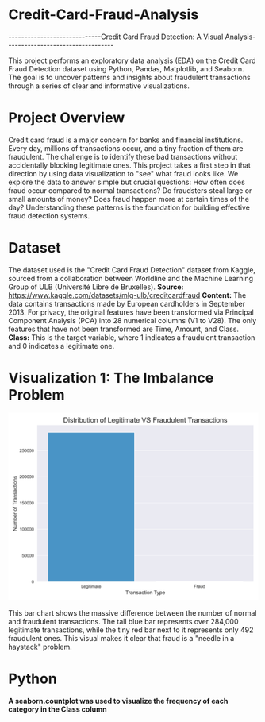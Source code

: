 # Credit-Card-Fraud-Analysis
-----------------------------Credit Card Fraud Detection: A Visual Analysis----------------------------------

This project performs an exploratory data analysis (EDA) on the Credit Card Fraud Detection dataset using Python, Pandas, Matplotlib, and Seaborn. 
The goal is to uncover patterns and insights about fraudulent transactions through a series of clear and informative visualizations.

# Project Overview

Credit card fraud is a major concern for banks and financial institutions. Every day, millions of transactions occur, and a tiny fraction of them are fraudulent. The challenge is to identify these bad transactions without accidentally blocking legitimate ones. This project takes a first step in that direction by using data visualization to "see" what fraud looks like. We explore the data to answer simple but crucial questions: How often does fraud occur compared to normal transactions? Do fraudsters steal large or small amounts of money? Does fraud happen more at certain times of the day? Understanding these patterns is the foundation for building effective fraud detection systems.

# Dataset

The dataset used is the "Credit Card Fraud Detection" dataset from Kaggle, sourced from a collaboration between Worldline and the Machine Learning Group of ULB (Université Libre de Bruxelles).
**Source:** https://www.kaggle.com/datasets/mlg-ulb/creditcardfraud
**Content:** The data contains transactions made by European cardholders in September 2013. For privacy, the original features have been transformed via Principal Component Analysis (PCA) into 28 numerical columns (V1 to V28). The only features that have not been transformed are Time, Amount, and Class.
**Class:** This is the target variable, where 1 indicates a fraudulent transaction and 0 indicates a legitimate one.


# Visualization 1: The Imbalance Problem 

![Class_Distribution](images/Class_distribution.png)


This bar chart shows the massive difference between the number of normal and fraudulent transactions. The tall blue bar represents over 284,000 legitimate transactions, while the tiny red bar next to it represents only 492 fraudulent ones. This visual makes it clear that fraud is a "needle in a haystack" problem.

# Python 

**A seaborn.countplot was used to visualize the frequency of each category in the Class column**


